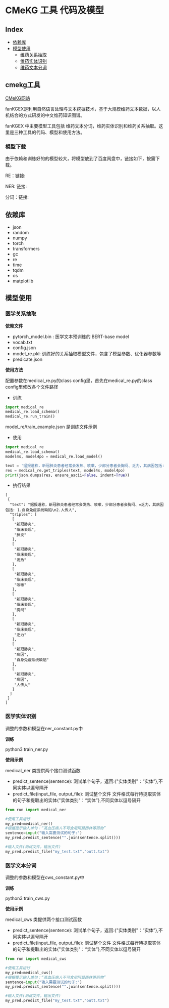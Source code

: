 # CMeKG 工具 代码及模型


Index
---
<!-- TOC -->

- [依赖库](#依赖库)
- [模型使用](#模型使用)
  - [维药关系抽取](#医学关系抽取)
  - [维药实体识别](#医学实体识别)
  - [维药文本分词](#医学文本分词)


<!-- /TOC -->


## cmekg工具

[CMeKG网站](https://cmekg.pcl.ac.cn/)

fanKGEX是利用自然语言处理与文本挖掘技术，基于大规模维药文本数据，以人机结合的方式研发的中文维药知识图谱。

fanKGEX 中主要模型工具包括 维药文本分词，维药实体识别和维药关系抽取。这里是三种工具的代码、模型和使用方法。

### 模型下载

由于依赖和训练好的的模型较大，将模型放到了百度网盘中，链接如下，按需下载。

RE：链接:


NER: 链接:


分词：链接:

## 依赖库

- json
- random
- numpy
- torch
- transformers
- gc
- re
- time
- tqdm
- os
- matplotlib

## 模型使用

### 医学关系抽取

**依赖文件**

-  pytorch_model.bin : 医学文本预训练的 BERT-base model
-  vocab.txt
-  config.json
-  model_re.pkl: 训练好的关系抽取模型文件，包含了模型参数、优化器参数等
-  predicate.json 

**使用方法**

配置参数在medical_re.py的class config里，首先在medical_re.py的class config里修改各个文件路径

- 训练

```python
import medical_re
medical_re.load_schema()
medical_re.run_train()
```

model_re/train_example.json 是训练文件示例

- 使用

```python
import medical_re
medical_re.load_schema()
model4s, model4po = medical_re.load_model()

text = '据报道称，新冠肺炎患者经常会发热、咳嗽，少部分患者会胸闷、乏力，其病因包括: 1.自身免疫系统缺陷\n2.人传人。'  # content是输入的一段文字
res = medical_re.get_triples(text, model4s, model4po)
print(json.dumps(res, ensure_ascii=False, indent=True))
```

- 执行结果

```
[
 {
  "text": "据报道称，新冠肺炎患者经常会发热、咳嗽，少部分患者会胸闷、=乏力，其病因包括: 1.自身免疫系统缺陷\n2.人传人",
  "triples": [
   [
    "新冠肺炎",
    "临床表现",
    "肺炎"
   ],
   [
    "新冠肺炎",
    "临床表现",
    "发热"
   ],
   [
    "新冠肺炎",
    "临床表现",
    "咳嗽"
   ],
   [
    "新冠肺炎",
    "临床表现",
    "胸闷"
   ],
   [
    "新冠肺炎",
    "临床表现",
    "乏力"
   ],
   [
    "新冠肺炎",
    "病因",
    "自身免疫系统缺陷"
   ],
   [
    "新冠肺炎",
    "病因",
    "人传人"
   ]
  ]
 }
]
```

### 医学实体识别

调整的参数和模型在ner_constant.py中

**训练**

python3 train_ner.py


**使用示例**


medical_ner 类提供两个接口测试函数

- predict_sentence(sentence): 测试单个句子，返回:{"实体类别"：“实体”},不同实体以逗号隔开
- predict_file(input_file, output_file): 测试整个文件
文件格式每行待提取实体的句子和提取出的实体{"实体类别"：“实体”},不同实体以逗号隔开

```python
from run import medical_ner

#使用工具运行
my_pred=medical_ner()
#根据提示输入单句：“高血压病人不可食用阿莫西林等药物”
sentence=input("输入需要测试的句子:")
my_pred.predict_sentence("".join(sentence.split()))

#输入文件(测试文件，输出文件)
my_pred.predict_file("my_test.txt","outt.txt")
```

### 医学文本分词

调整的参数和模型在cws_constant.py中

**训练**

python3 train_cws.py


**使用示例**


medical_cws 类提供两个接口测试函数

- predict_sentence(sentence): 测试单个句子，返回:{"实体类别"：“实体”},不同实体以逗号隔开
- predict_file(input_file, output_file): 测试整个文件
文件格式每行待提取实体的句子和提取出的实体{"实体类别"：“实体”},不同实体以逗号隔开

```python
from run import medical_cws

#使用工具运行
my_pred=medical_cws()
#根据提示输入单句：“高血压病人不可食用阿莫西林等药物”
sentence=input("输入需要测试的句子:")
my_pred.predict_sentence("".join(sentence.split()))

#输入文件(测试文件，输出文件)
my_pred.predict_file("my_test.txt","outt.txt")
```


